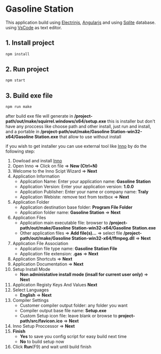 # Gasoline Station

This application build using [Electrinjs](https://www.electronjs.org/), [Angularjs](https://angularjs.org/) and using [Sqlite](https://www.sqlite.org/) database. using [VsCode](https://code.visualstudio.com/) as text editor.

## 1. Install project

```bash
npm install
```

## 2. Run project

```bash
npm start
```

## 3. Build exe file

```bash
npm run make
```

after build exe file will generate in **/project-path/out/make/squirrel.windows/x64/setup.exe** this is installer but don't have any proccess like choose path and other install, just run and install, and a portable in **/project-path/out/make/Gasoline Station-win32-x64/Gasoline Station.exe** that allow to use without install

if you wish to get installer you can use external tool like [Inno](https://jrsoftware.org/isinfo.php) by do the following step:

1. Dowload and install [Inno](https://jrsoftware.org/isdl.php)
1. Open Inno => Click on file => **New (Ctrl+N)**
1. Welcome to the Inno Scipt Wizard => **Next**
1. Application Information
    - Application Name: Enter your application name: **Gasoline Station**
    - Application Version: Enter your application version: **1.0.0**
    - Application Publisher: Enter your name or company name: **Traly**
    - Application Webiste: remove text from textbox => **Next**
1. Application Folder
    - Application destination base folder: **Program File Folder**
    - Application folder name: **Gasoline Station** => **Next**
1. Application Files
    - Application main executable file: browser to **/project-path/out/make/Gasoline Station-win32-x64/Gasoline Station.exe**
    - Other application files => **Add file(s)...** => select file **/project-path/out/make/Gasoline Station-win32-x64/ffmpeg.dll** => **Next**
1. Application File Association
    - Application file type name: **Gasoline Station File**
    - Application file extension: **.gas** => **Next**
1. Application Shortcuts => **Next**
1. Application Documentation => **Next**
1. Setup Install Mode
    - **Non administative install mode (insall for current user only)** => **Next**
1. Application Registy Keys And Values **Next**
1. Select Languages
    - **English** => **Next**
1. Compiler Settings
    - Customer compiler output folder: any folder you want
    - Compiler output base file name: **Setup.exe**
    - Custom Setup icon file: leave blank or browse to **project-path/src/favicon.ico** => **Next**
1. Inno Setup Proccessor => **Next**
1. **Finish**
    - **Yes** to save you config script for easy build next time
    - **No** to build setup now
1. Click **Run**(F9) and wait until build finish
